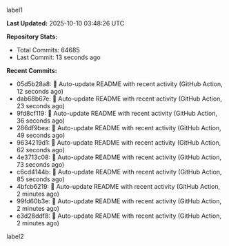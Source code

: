 
label1 
<!-- ACTIVITY_START -->
**Last Updated:** 2025-10-10 03:48:26 UTC

**Repository Stats:**
- Total Commits: 64685
- Last Commit: 13 seconds ago

**Recent Commits:**
- 05d5b28a8: 🤖 Auto-update README with recent activity (GitHub Action, 12 seconds ago)
- dab68b67e: 🤖 Auto-update README with recent activity (GitHub Action, 23 seconds ago)
- 9fd8cf119: 🤖 Auto-update README with recent activity (GitHub Action, 36 seconds ago)
- 286df9bea: 🤖 Auto-update README with recent activity (GitHub Action, 49 seconds ago)
- 9634219d1: 🤖 Auto-update README with recent activity (GitHub Action, 62 seconds ago)
- 4e3713c08: 🤖 Auto-update README with recent activity (GitHub Action, 73 seconds ago)
- c6cd4144b: 🤖 Auto-update README with recent activity (GitHub Action, 85 seconds ago)
- 4bfcb6219: 🤖 Auto-update README with recent activity (GitHub Action, 2 minutes ago)
- 99fd60b3e: 🤖 Auto-update README with recent activity (GitHub Action, 2 minutes ago)
- e3d28ddf8: 🤖 Auto-update README with recent activity (GitHub Action, 2 minutes ago)
<!-- ACTIVITY_END -->

label2
